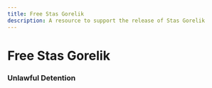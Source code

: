 ```yaml
---
title: Free Stas Gorelik 
description: A resource to support the release of Stas Gorelik 
---
```


# Free Stas Gorelik 

### Unlawful Detention
